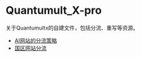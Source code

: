 # Quantumult_X-pro
关于Quantumultx的自建文件，包括分流、重写等资源。
- [AI网站的分流策略]([url](https://raw.githubusercontent.com/yidianhongxin/Quantumult_X-DRL/main/AI_qx.list)https://raw.githubusercontent.com/yidianhongxin/Quantumult_X-DRL/main/AI_qx.list)
- [国区网站分流]([url](https://raw.githubusercontent.com/yidianhongxin/Quantumult_X-DRL/main/CN_Direct.list)https://raw.githubusercontent.com/yidianhongxin/Quantumult_X-DRL/main/CN_Direct.list)
